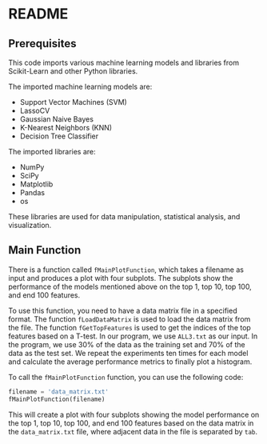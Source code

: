 # README

## Prerequisites

This code imports various machine learning models and libraries from Scikit-Learn and other Python libraries. 

The imported machine learning models are:

- Support Vector Machines (SVM)
- LassoCV
- Gaussian Naive Bayes
- K-Nearest Neighbors (KNN)
- Decision Tree Classifier

The imported libraries are:

- NumPy
- SciPy
- Matplotlib
- Pandas
- os

These libraries are used for data manipulation, statistical analysis, and visualization.

## Main Function

There is a function called `fMainPlotFunction`, which takes a filename as input and produces a plot with four subplots. The subplots show the performance of the models mentioned above on the top 1, top 10, top 100, and end 100 features.

To use this function, you need to have a data matrix file in a specified format. The function `fLoadDataMatrix` is used to load the data matrix from the file. The function `fGetTopFeatures` is used to get the indices of the top features based on a T-test. In our program, we use `ALL3.txt` as our input. In the program, we use $30\%$ of the data as the training set and $70\%$ of the data as the test set. We repeat the experiments ten times for each model and calculate the average performance metrics to finally plot a histogram.

To call the `fMainPlotFunction` function, you can use the following code:

```python
filename = 'data_matrix.txt'
fMainPlotFunction(filename)
```

This will create a plot with four subplots showing the model performance on the top 1, top 10, top 100, and end 100 features based on the data matrix in the `data_matrix.txt` file, where adjacent data in the file is separated by `tab`.

